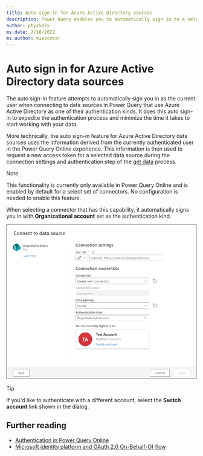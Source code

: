 ```yaml
---
title: Auto sign-in for Azure Active Directory sources
description: Power Query enables you to automatically sign in to a select set of data sources that use the Azure Active Directory as its authentication kind based on the current authenticated user.
author: ptyx507x
ms.date: 7/18/2022
ms.author: miescobar
---
```


# Auto sign in for Azure Active Directory data sources

The auto sign-in feature attempts to automatically sign you in as the current user when connecting to data sources in Power Query that use Azure Active Directory as one of their authentication kinds. It does this auto sign-in to expedite the authentication process and minimize the time it takes to start working with your data.

More technically, the auto sign-in feature for Azure Active Directory data sources uses the information derived from the currently authenticated user in the Power Query Online experience. This information is then used to request a new access token for a selected data source during the connection settings and authentication step of the [get data](/powerquery-docs/get-data-experience.md#1-connection-settings-and-authentication) process.

>[!NOTE]
>This functionality is currently only available in Power Query Online and is enabled by default for a select set of connectors. No configuration is needed to enable this feature.

When selecting a connector that has this capability, it automatically signs you in with **Organizational account** set as the authentication kind.

![Connect to data source dialog showing the SharePoint folder connector experience where the user Test Account has been automatically logged in using the Organizational account as the authentication kind.](media/aad-obo/sample-connect-to-data-source.png)

>[!TIP]
>If you'd like to authenticate with a different account, select the **Switch account** link shown in the dialog.

## Further reading

* [Authentication in Power Query Online](/powerquery-docs/authentication-pqo.md)
* [Microsoft identity platform and OAuth 2.0 On-Behalf-Of flow](/azure/active-directory/develop/v2-oauth2-on-behalf-of-flow)